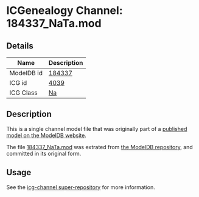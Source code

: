 # ICGenealogy Channel: 184337\_NaTa.mod

## Details

Name | Description
---- | -----------
ModelDB id | [184337](http://senselab.med.yale.edu/ModelDB/ShowModel.cshtml?model=184337)
ICG id | [4039](http://icg.neurotheory.ox.ac.uk/channels/2/4039)
ICG Class | [Na](http://icg.neurotheory.ox.ac.uk/channels/2)

## Description

This is a single channel model file that was originally part of a [published model on the ModelDB website](http://senselab.med.yale.edu/mModelDB/ShowModel.cshtml?model=184337).

The file [184337\_NaTa.mod](184337_NaTa.mod) was extrated from [the ModelDB repository](http://senselab.med.yale.edu/ModelDB/ShowModel.cshtml?model=184337), and committed in its original form.

## Usage

See the [icg-channel super-repository](https://github.com/icgenealogy/icg-channels) for more information.